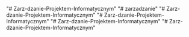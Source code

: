 "# Zarz-dzanie-Projektem-Informatycznym" 
"# zarzadzanie" 
"# Zarz-dzanie-Projektem-Informatycznym" 
"# Zarz-dzanie-Projektem-Informatycznym" 
"# Zarz-dzanie-Projektem-Informatycznym" 
"# Zarz-dzanie-Projektem-Informatycznym" 
